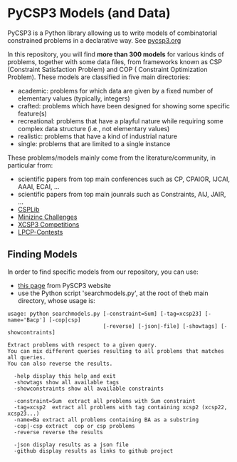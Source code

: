 # PyCSP3 Models (and Data)

PyCSP3 is a Python library allowing us to write models of combinatorial constrained problems in a declarative way.
See [pycsp3.org](https://pycsp3.org)

In this repository, you will find **more than 300 models** for various kinds of problems, together with some data files, from frameworks known as CSP (Constraint Satisfaction Problem) and COP (
Constraint Optimization Problem).
These models are classified in five main directories:

- academic: problems for which data are given by a fixed number of elementary values (typically, integers)
- crafted: problems which have been designed for showing some specific feature(s)
- recreational: problems that have a playful nature while requiring some complex data structure (i.e., not elementary values)
- realistic: problems that have a kind of industrial nature
- single: problems that are limited to a single instance

These problems/models mainly come from the literature/community, in particular from:

- scientific papers from top main conferences such as CP, CPAIOR, IJCAI, AAAI, ECAI, ... 
- scientific papers from top main jounrals such as Constraints, AIJ, JAIR, ...
- [CSPLib](https://www.csplib.org/)
- [Minizinc Challenges](https://github.com/MiniZinc/mzn-challenge)
- [XCSP3 Competitions](https://xcsp.org/competitions/)
- [LPCP-Contests](https://github.com/lpcp-contest)

## Finding Models

In order to find specific models from our repository, you can use:

- [this page]() from PySCP3 website
- use the Python script 'searchmodels.py', at the root of theb main directory, whose usage is:

```
usage: python searchmodels.py [-constraint=Sum] [-tag=xcsp23] [-name='Bacp'] [-cop|csp]
                              [-reverse] [-json|-file] [-showtags] [-showcontraints]

Extract problems with respect to a given query.
You can mix different queries resulting to all problems that matches all queries.
You can also reverse the results.

  -help display this help and exit
  -showtags show all available tags
  -showconstraints show all available constraints

  -constraint=Sum  extract all problems with Sum constraint
  -tag=xcsp2  extract all problems with tag containing xcsp2 (xcsp22, xcsp23...)
  -name=Ba extract all problems containing BA as a substring
  -cop|-csp extract  cop or csp problems
  -reverse reverse the results

  -json display results as a json file
  -github display results as links to github project
```

